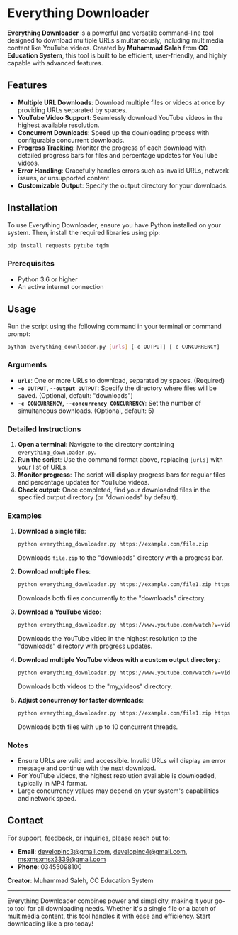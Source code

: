 # Everything Downloader

**Everything Downloader** is a powerful and versatile command-line tool designed to download multiple URLs simultaneously, including multimedia content like YouTube videos. Created by **Muhammad Saleh** from **CC Education System**, this tool is built to be efficient, user-friendly, and highly capable with advanced features.

## Features

- **Multiple URL Downloads**: Download multiple files or videos at once by providing URLs separated by spaces.
- **YouTube Video Support**: Seamlessly download YouTube videos in the highest available resolution.
- **Concurrent Downloads**: Speed up the downloading process with configurable concurrent downloads.
- **Progress Tracking**: Monitor the progress of each download with detailed progress bars for files and percentage updates for YouTube videos.
- **Error Handling**: Gracefully handles errors such as invalid URLs, network issues, or unsupported content.
- **Customizable Output**: Specify the output directory for your downloads.

## Installation

To use Everything Downloader, ensure you have Python installed on your system. Then, install the required libraries using pip:

```bash
pip install requests pytube tqdm
```

### Prerequisites
- Python 3.6 or higher
- An active internet connection

## Usage

Run the script using the following command in your terminal or command prompt:

```bash
python everything_downloader.py [urls] [-o OUTPUT] [-c CONCURRENCY]
```

### Arguments
- **`urls`**: One or more URLs to download, separated by spaces. (Required)
- **`-o OUTPUT`, `--output OUTPUT`**: Specify the directory where files will be saved. (Optional, default: "downloads")
- **`-c CONCURRENCY`, `--concurrency CONCURRENCY`**: Set the number of simultaneous downloads. (Optional, default: 5)

### Detailed Instructions
1. **Open a terminal**: Navigate to the directory containing `everything_downloader.py`.
2. **Run the script**: Use the command format above, replacing `[urls]` with your list of URLs.
3. **Monitor progress**: The script will display progress bars for regular files and percentage updates for YouTube videos.
4. **Check output**: Once completed, find your downloaded files in the specified output directory (or "downloads" by default).

### Examples

1. **Download a single file**:
   ```bash
   python everything_downloader.py https://example.com/file.zip
   ```
   Downloads `file.zip` to the "downloads" directory with a progress bar.

2. **Download multiple files**:
   ```bash
   python everything_downloader.py https://example.com/file1.zip https://example.com/file2.zip
   ```
   Downloads both files concurrently to the "downloads" directory.

3. **Download a YouTube video**:
   ```bash
   python everything_downloader.py https://www.youtube.com/watch?v=video_id
   ```
   Downloads the YouTube video in the highest resolution to the "downloads" directory with progress updates.

4. **Download multiple YouTube videos with a custom output directory**:
   ```bash
   python everything_downloader.py https://www.youtube.com/watch?v=video1 https://www.youtube.com/watch?v=video2 -o my_videos
   ```
   Downloads both videos to the "my_videos" directory.

5. **Adjust concurrency for faster downloads**:
   ```bash
   python everything_downloader.py https://example.com/file1.zip https://example.com/file2.zip -c 10
   ```
   Downloads both files with up to 10 concurrent threads.

### Notes
- Ensure URLs are valid and accessible. Invalid URLs will display an error message and continue with the next download.
- For YouTube videos, the highest resolution available is downloaded, typically in MP4 format.
- Large concurrency values may depend on your system's capabilities and network speed.

## Contact

For support, feedback, or inquiries, please reach out to:
- **Email**: developinc3@gmail.com, developinc4@gmail.com, msxmsxmsx3339@gmail.com
- **Phone**: 03455098100

**Creator**: Muhammad Saleh, CC Education System

---

Everything Downloader combines power and simplicity, making it your go-to tool for all downloading needs. Whether it's a single file or a batch of multimedia content, this tool handles it with ease and efficiency. Start downloading like a pro today!
